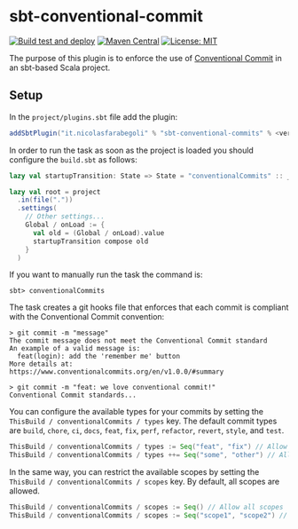 # sbt-conventional-commit
[![Build test and deploy](https://github.com/nicolasfara/sbt-conventional-commits/actions/workflows/ci.yml/badge.svg)](https://github.com/nicolasfara/sbt-conventional-commits/actions/workflows/ci.yml)
[![Maven Central](https://maven-badges.herokuapp.com/maven-central/it.nicolasfarabegoli/sbt-conventional-commits/badge.svg)](https://maven-badges.herokuapp.com/maven-central/it.nicolasfarabegoli/sbt-conventional-commits/)
[![License: MIT](https://img.shields.io/badge/License-MIT-yellow.svg)](https://opensource.org/licenses/MIT)

The purpose of this plugin is to enforce the use of [Conventional Commit](https://www.conventionalcommits.org/en/v1.0.0/) in an sbt-based Scala project.

## Setup
In the `project/plugins.sbt` file add the plugin:
```scala 
addSbtPlugin("it.nicolasfarabegoli" % "sbt-conventional-commits" % <version>)
```
In order to run the task as soon as the project is loaded you should configure the `build.sbt` as follows:

```scala
lazy val startupTransition: State => State = "conventionalCommits" :: _

lazy val root = project
  .in(file("."))
  .settings(
    // Other settings...
    Global / onLoad := {
      val old = (Global / onLoad).value
      startupTransition compose old
    }
  )
```

If you want to manually run the task the command is:
```shell
sbt> conventionalCommits
```

The task creates a git hooks file that enforces that each commit is compliant with the Conventional Commit convention:
```shell
> git commit -m "message"
The commit message does not meet the Conventional Commit standard
An example of a valid message is:
  feat(login): add the 'remember me' button
More details at: https://www.conventionalcommits.org/en/v1.0.0/#summary

> git commit -m "feat: we love conventional commit!"
Conventional Commit standards...
```

You can configure the available types for your commits by setting the `ThisBuild / conventionalCommits / types` key.
The default commit types are `build`, `chore`, `ci`, `docs`, `feat`, `fix`, `perf`, `refactor`, `revert`, `style`, and `test`. 
```scala
ThisBuild / conventionalCommits / types := Seq("feat", "fix") // Allow only feat and fix commits
ThisBuild / conventionalCommits / types ++= Seq("some", "other") // Allow "some" and "other" in addition to the default types
```

In the same way, you can restrict the available scopes by setting the `ThisBuild / conventionalCommits / scopes` key.
By default, all scopes are allowed.

```scala
ThisBuild / conventionalCommits / scopes := Seq() // Allow all scopes
ThisBuild / conventionalCommits / scopes := Seq("scope1", "scope2") // Allow only scope1 and scope2
```